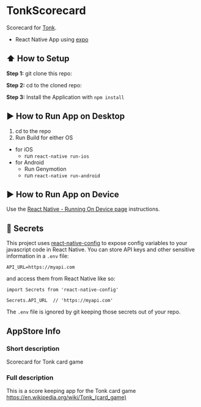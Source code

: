 #  TonkScorecard

Scorecard for [Tonk](https://en.wikipedia.org/wiki/Tonk_(card_game)).

* React Native App using [expo](https://expo.io)

## :arrow_up: How to Setup

**Step 1:** git clone this repo:

**Step 2:** cd to the cloned repo:

**Step 3:** Install the Application with `npm install`


## :arrow_forward: How to Run App on Desktop

1. cd to the repo
2. Run Build for either OS
  * for iOS
    * run `react-native run-ios`
  * for Android
    * Run Genymotion
    * run `react-native run-android`

## :arrow_forward: How to Run App on Device

Use the [React Native - Running On Device page](https://facebook.github.io/react-native/docs/running-on-device.html) instructions.

## :closed_lock_with_key: Secrets

This project uses [react-native-config](https://github.com/luggit/react-native-config) to expose config variables to your javascript code in React Native. You can store API keys
and other sensitive information in a `.env` file:

```
API_URL=https://myapi.com
```

and access them from React Native like so:

```
import Secrets from 'react-native-config'

Secrets.API_URL  // 'https://myapi.com'
```

The `.env` file is ignored by git keeping those secrets out of your repo.

## AppStore Info

### Short description

Scorecard for Tonk card game

### Full description

This is a score keeping app for the Tonk card game https://en.wikipedia.org/wiki/Tonk_(card_game)

